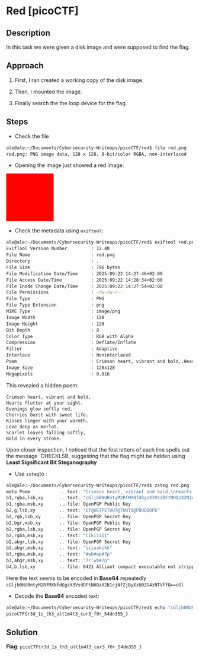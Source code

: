 # Red [picoCTF]

## Description
In this task we were given a disk image and were supposed to find the flag.

## Approach

1. First, I ran created a working copy of the disk image.

2. Then, I mounted the image.

3. Finally search the the loop device for the flag.

## Steps
- Check the file
```bash
ale@ale:~/Documents/Cybersecurity-Writeups/picoCTF/red$ file red.png 
red.png: PNG image data, 128 x 128, 8-bit/color RGBA, non-interlaced
```

- Opening the image just showed a red image:

![png](red.png)

- Check the metadata using `exiftool`:
```bash
ale@ale:~/Documents/Cybersecurity-Writeups/picoCTF/red$ exiftool red.png 
ExifTool Version Number         : 12.40
File Name                       : red.png
Directory                       : .
File Size                       : 796 bytes
File Modification Date/Time     : 2025:09:22 14:27:46+02:00
File Access Date/Time           : 2025:09:22 14:28:34+02:00
File Inode Change Date/Time     : 2025:09:22 14:27:54+02:00
File Permissions                : -rw-rw-r--
File Type                       : PNG
File Type Extension             : png
MIME Type                       : image/png
Image Width                     : 128
Image Height                    : 128
Bit Depth                       : 8
Color Type                      : RGB with Alpha
Compression                     : Deflate/Inflate
Filter                          : Adaptive
Interlace                       : Noninterlaced
Poem                            : Crimson heart, vibrant and bold,.Hearts flutter at your sight..Evenings glow softly red,.Cherries burst with sweet life..Kisses linger with your warmth..Love deep as merlot..Scarlet leaves falling softly,.Bold in every stroke.
Image Size                      : 128x128
Megapixels                      : 0.016
```

This revealed a hidden poem:
```text 
Crimson heart, vibrant and bold, 
Hearts flutter at your sight. 
Evenings glow softly red, 
Cherries burst with sweet life. 
Kisses linger with your warmth. 
Love deep as merlot. 
Scarlet leaves falling softly, 
Bold in every stroke.
```

Upon closer inspection, I noticed that the first letters of each line spells out the message `CHECKLSB, suggesting that the flag might be hidden using **Least Significant Bit Steganography**

- Use `zsteg`to :
```bash
ale@ale:~/Documents/Cybersecurity-Writeups/picoCTF/red$ zsteg red.png 
meta Poem           .. text: "Crimson heart, vibrant and bold,\nHearts flutter at your sight.\nEvenings glow softly red,\nCherries burst with sweet life.\nKisses linger with your warmth.\nLove deep as merlot.\nScarlet leaves falling softly,\nBold in every stroke."
b1,rgba,lsb,xy      .. text: "cGljb0NURntyM2RfMXNfdGgzX3VsdDFtNHQzX2N1cjNfZjByXzU0ZG4zNTVffQ==cGljb0NURntyM2RfMXNfdGgzX3VsdDFtNHQzX2N1cjNfZjByXzU0ZG4zNTVffQ==cGljb0NURntyM2RfMXNfdGgzX3VsdDFtNHQzX2N1cjNfZjByXzU0ZG4zNTVffQ==cGljb0NURntyM2RfMXNfdGgzX3VsdDFtNHQzX2N1cjNfZjByXzU0ZG4zNTVffQ=="
b1,rgba,msb,xy      .. file: OpenPGP Public Key
b2,g,lsb,xy         .. text: "ET@UETPETUUT@TUUTD@PDUDDDPE"
b2,rgb,lsb,xy       .. file: OpenPGP Secret Key
b2,bgr,msb,xy       .. file: OpenPGP Public Key
b2,rgba,lsb,xy      .. file: OpenPGP Secret Key
b2,rgba,msb,xy      .. text: "CIkiiiII"
b2,abgr,lsb,xy      .. file: OpenPGP Secret Key
b2,abgr,msb,xy      .. text: "iiiaakikk"
b3,rgba,msb,xy      .. text: "#wb#wp#7p"
b3,abgr,msb,xy      .. text: "7r'wb#7p"
b4,b,lsb,xy         .. file: 0421 Alliant compact executable not stripped
```

Here the text seems to be encoded in **Base64** repeatedly `cGljb0NURntyM2RfMXNfdGgzX3VsdDFtNHQzX2N1cjNfZjByXzU0ZG4zNTVffQ==cGl`

- Decode the **Base64** encoded text:
```bash
ale@ale:~/Documents/Cybersecurity-Writeups/picoCTF/red$ echo "cGljb0NURntyM2RfMXNfdGgzX3VsdDFtNHQzX2N1cjNfZjByXzU0ZG4zNTVffQ==" | base64 -d
picoCTF{r3d_1s_th3_ult1m4t3_cur3_f0r_54dn355_}
```
## Solution
**Flag**: `picoCTF{r3d_1s_th3_ult1m4t3_cur3_f0r_54dn355_}`
